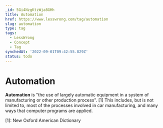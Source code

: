 ```yaml
---
_id: 5Gi4NzgKtzWja8GHh
title: Automation
href: https://www.lesswrong.com/tag/automation
slug: automation
type: tag
tags:
  - LessWrong
  - Concept
  - Tag
synchedAt: '2022-09-01T09:42:55.829Z'
status: todo
---
```


# Automation

**Automation** is "the use of largely automatic equipment in a system of manufacturing or other production process". \[1\] This includes, but is not limited to, most of the processes involved in car manufacturing, and many ways that computer programs are applied.

\[1\]: New Oxford American Dictionary


	

